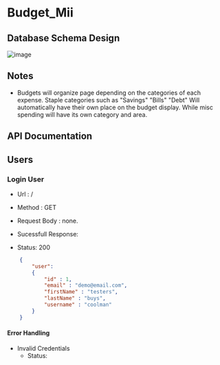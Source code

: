 # Budget_Mii

## Database Schema Design

![image](https://github.com/AlanDeleon88/budget_mii/assets/92609467/8d4b615d-d059-4c23-bdb5-d4619709ea57)

## Notes
- Budgets will organize page depending on the categories of each expense. Staple categories such as "Savings" "Bills" "Debt" Will automatically have their own place on the budget display. While misc spending will have its own category and area.

## API Documentation

## Users
### Login User
- Url : /
- Method : GET
- Request Body : none.

- Sucessfull Response:
- Status: 200

```json
    {
        "user":
        {
            "id" : 1,
            "email" : "demo@email.com",
            "firstName" : "testers",
            "lastName" : "buys",
            "username" : "coolman"
        }
    }
```

#### Error Handling
- Invalid Credentials
    - Status: 
